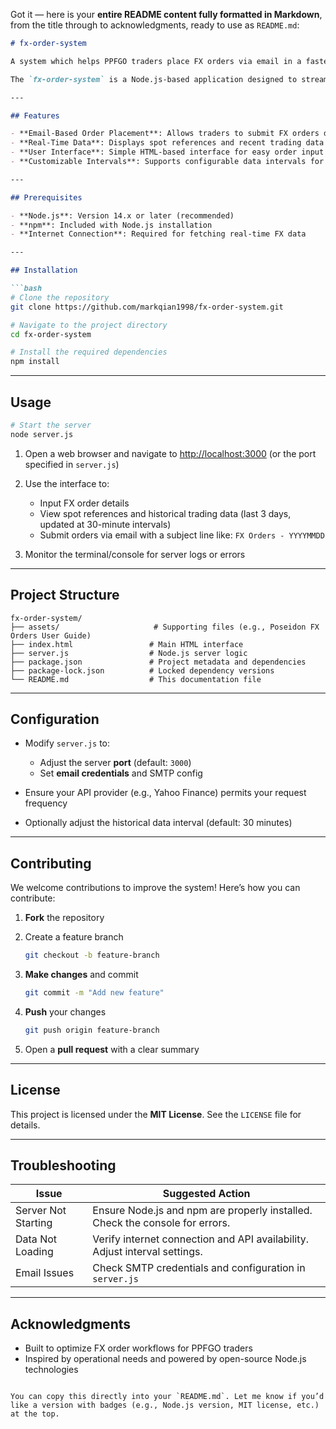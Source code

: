 Got it — here is your **entire README content fully formatted in Markdown**, from the title through to acknowledgments, ready to use as `README.md`:

````markdown
# fx-order-system

A system which helps PPFGO traders place FX orders via email in a faster way.

The `fx-order-system` is a Node.js-based application designed to streamline the process of placing FX (foreign exchange) orders via email for PPFGO traders. It features a user-friendly interface, email integration, and real-time data support to enhance efficiency in order execution.

---

## Features

- **Email-Based Order Placement**: Allows traders to submit FX orders directly through email  
- **Real-Time Data**: Displays spot references and recent trading data for FX pairs  
- **User Interface**: Simple HTML-based interface for easy order input and tracking  
- **Customizable Intervals**: Supports configurable data intervals for market analysis  

---

## Prerequisites

- **Node.js**: Version 14.x or later (recommended)  
- **npm**: Included with Node.js installation  
- **Internet Connection**: Required for fetching real-time FX data  

---

## Installation

```bash
# Clone the repository
git clone https://github.com/markqian1998/fx-order-system.git

# Navigate to the project directory
cd fx-order-system

# Install the required dependencies
npm install
````

---

## Usage

```bash
# Start the server
node server.js
```

1. Open a web browser and navigate to [http://localhost:3000](http://localhost:3000) (or the port specified in `server.js`)
2. Use the interface to:

   * Input FX order details
   * View spot references and historical trading data (last 3 days, updated at 30-minute intervals)
   * Submit orders via email with a subject line like: `FX Orders - YYYYMMDD`
3. Monitor the terminal/console for server logs or errors

---

## Project Structure

```
fx-order-system/
├── assets/                     # Supporting files (e.g., Poseidon FX Orders User Guide)
├── index.html                 # Main HTML interface
├── server.js                  # Node.js server logic
├── package.json               # Project metadata and dependencies
├── package-lock.json          # Locked dependency versions
└── README.md                  # This documentation file
```

---

## Configuration

* Modify `server.js` to:

  * Adjust the server **port** (default: `3000`)
  * Set **email credentials** and SMTP config
* Ensure your API provider (e.g., Yahoo Finance) permits your request frequency
* Optionally adjust the historical data interval (default: 30 minutes)

---

## Contributing

We welcome contributions to improve the system! Here’s how you can contribute:

1. **Fork** the repository
2. Create a feature branch

   ```bash
   git checkout -b feature-branch
   ```
3. **Make changes** and commit

   ```bash
   git commit -m "Add new feature"
   ```
4. **Push** your changes

   ```bash
   git push origin feature-branch
   ```
5. Open a **pull request** with a clear summary

---

## License

This project is licensed under the **MIT License**.
See the `LICENSE` file for details.

---

## Troubleshooting

| Issue               | Suggested Action                                                             |
| ------------------- | ---------------------------------------------------------------------------- |
| Server Not Starting | Ensure Node.js and npm are properly installed. Check the console for errors. |
| Data Not Loading    | Verify internet connection and API availability. Adjust interval settings.   |
| Email Issues        | Check SMTP credentials and configuration in `server.js`                      |

---

## Acknowledgments

* Built to optimize FX order workflows for PPFGO traders
* Inspired by operational needs and powered by open-source Node.js technologies

```

You can copy this directly into your `README.md`. Let me know if you’d like a version with badges (e.g., Node.js version, MIT license, etc.) at the top.
```
